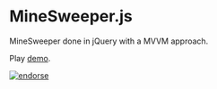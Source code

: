 MineSweeper.js
=============

MineSweeper done in jQuery with a MVVM approach.

Play [demo](http://nofatclips.github.io/minesweeper.js/).

[![endorse](https://api.coderwall.com/nofatclips/endorsecount.png)](https://coderwall.com/nofatclips)
